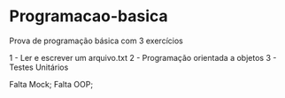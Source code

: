 # Programacao-basica

Prova de programação básica com 3 exercícios

1 - Ler e escrever um arquivo.txt
2 - Programação orientada a objetos
3 - Testes Unitários

Falta Mock;
Falta OOP;
